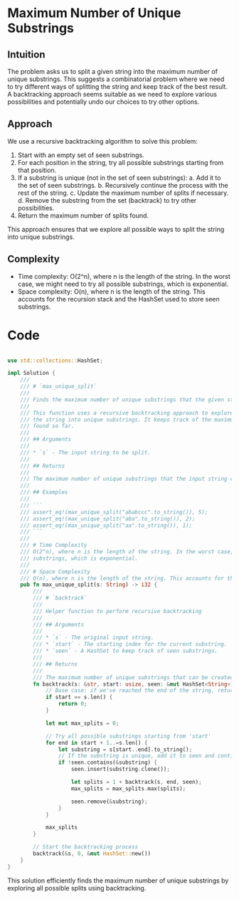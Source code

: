 # Maximum Number of Unique Substrings

## Intuition
The problem asks us to split a given string into the maximum number of unique substrings. This suggests a combinatorial problem where we need to try different ways of splitting the string and keep track of the best result. A backtracking approach seems suitable as we need to explore various possibilities and potentially undo our choices to try other options.

## Approach
We use a recursive backtracking algorithm to solve this problem:

1. Start with an empty set of seen substrings.
2. For each position in the string, try all possible substrings starting from that position.
3. If a substring is unique (not in the set of seen substrings):
   a. Add it to the set of seen substrings.
   b. Recursively continue the process with the rest of the string.
   c. Update the maximum number of splits if necessary.
   d. Remove the substring from the set (backtrack) to try other possibilities.
4. Return the maximum number of splits found.

This approach ensures that we explore all possible ways to split the string into unique substrings.

## Complexity
- Time complexity: O(2^n), where n is the length of the string. In the worst case, we might need to try all possible substrings, which is exponential.
- Space complexity: O(n), where n is the length of the string. This accounts for the recursion stack and the HashSet used to store seen substrings.

# Code
```rust []

use std::collections::HashSet;

impl Solution {
    ///
    /// # `max_unique_split`
    ///
    /// Finds the maximum number of unique substrings that the given string can be split into.
    ///
    /// This function uses a recursive backtracking approach to explore all possible ways to split
    /// the string into unique substrings. It keeps track of the maximum number of unique substrings
    /// found so far.
    ///
    /// ## Arguments
    ///
    /// * `s` - The input string to be split.
    ///
    /// ## Returns
    ///
    /// The maximum number of unique substrings that the input string can be split into.
    ///
    /// ## Examples
    ///
    /// ```
    /// assert_eq!(max_unique_split("ababccc".to_string()), 5);
    /// assert_eq!(max_unique_split("aba".to_string()), 2);
    /// assert_eq!(max_unique_split("aa".to_string()), 1);
    /// ```
    ///
    /// # Time Complexity
    /// O(2^n), where n is the length of the string. In the worst case, we might need to try all possible
    /// substrings, which is exponential.
    ///
    /// # Space Complexity
    /// O(n), where n is the length of the string. This accounts for the recursion stack and the HashSet
    pub fn max_unique_split(s: String) -> i32 {
        ///
        /// # `backtrack`
        ///
        /// Helper function to perform recursive backtracking
        ///
        /// ## Arguments
        ///
        /// * `s` - The original input string.
        /// * `start` - The starting index for the current substring.
        /// * `seen` - A HashSet to keep track of seen substrings.
        ///
        /// ## Returns
        ///
        /// The maximum number of unique substrings that can be created from the remaining part of the string.
        fn backtrack(s: &str, start: usize, seen: &mut HashSet<String>) -> i32 {
            // Base case: if we've reached the end of the string, return 0
            if start == s.len() {
                return 0;
            }

            let mut max_splits = 0;

            // Try all possible substrings starting from 'start'
            for end in start + 1..=s.len() {
                let substring = s[start..end].to_string();
                // If the substring is unique, add it to seen and continue recursively
                if !seen.contains(&substring) {
                    seen.insert(substring.clone());

                    let splits = 1 + backtrack(s, end, seen);
                    max_splits = max_splits.max(splits);

                    seen.remove(&substring);
                }
            }

            max_splits
        }

        // Start the backtracking process
        backtrack(&s, 0, &mut HashSet::new())
    }
}
```

This solution efficiently finds the maximum number of unique substrings by exploring all possible splits using backtracking.
